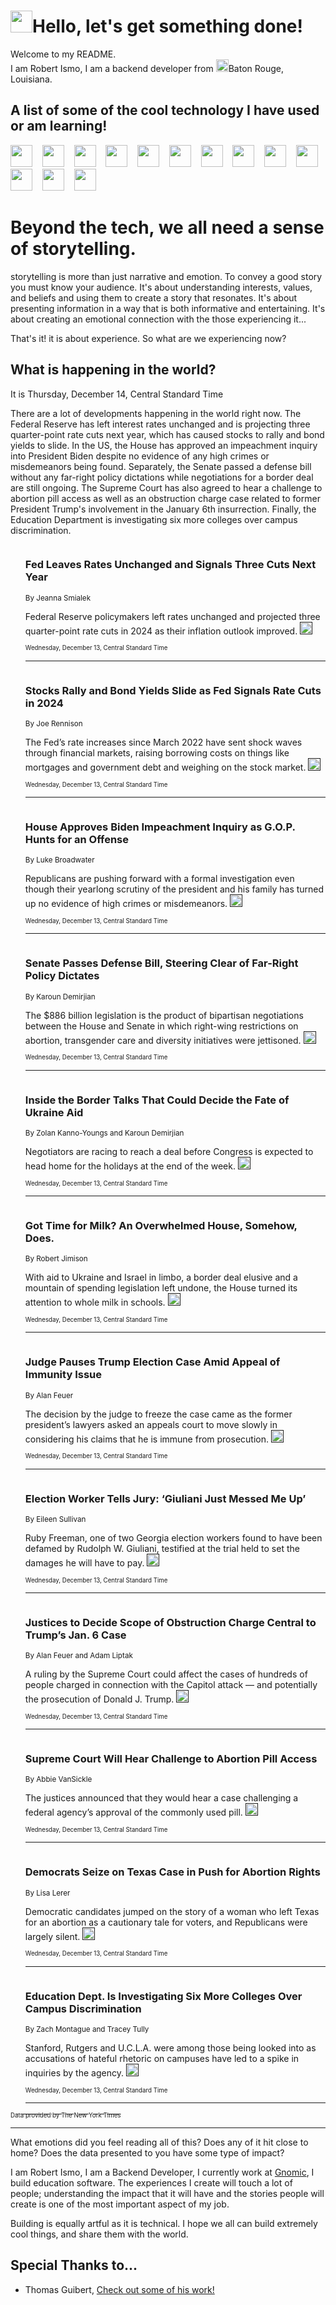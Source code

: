 <h1><img src="https://emojis.slackmojis.com/emojis/images/1643514375/3493/hot-coffee.gif?1643514375" width="35"/>Hello, let's get something done!</h1>

<p>Welcome to my README.<br/>
I am Robert Ismo, I am a backend developer from <img src="https://emojis.slackmojis.com/emojis/images/1638395689/50435/moulin_rouge.png?1638395689" width="20"/>Baton Rouge, Louisiana.</p>
<h2>A list of some of the cool technology I have used or am learning!</h2>
<p>
<img src="https://emojis.slackmojis.com/emojis/images/1643516091/21142/meow_bongotap.gif?1643516091" width="35" alt="">
<img src="https://img.shields.io/badge/Favorite%20Frontend%20Framework-SvelteKit-f83903" alt="">
<img src="https://img.shields.io/badge/Second%20Favorite-Vue-40b581" alt="">
<img src="https://img.shields.io/badge/Most%20Used%20Runtime-Nodejs-78b061" alt="">
<img src="https://emojis.slackmojis.com/emojis/images/1643517416/34482/fire.gif?1643517416" width="35" alt="">
<img src="https://img.shields.io/badge/Javascript%20But%20Better-Typescript-0078ca" alt="">
<img src="https://img.shields.io/badge/Favorite%20Language-Elixir-3e244d" alt="">
<img src="https://img.shields.io/badge/Containerize%20Everything-Docker-6ac9ef" alt="">
<img src="https://emojis.slackmojis.com/emojis/images/1643514596/5999/meow_party.gif?1643514596" width="35" alt="">
<img src="https://img.shields.io/badge/API%20Love%20Language-Graphql-de32a5" alt="">
<img src="https://img.shields.io/badge/Our%20Favorite%20Version%20Controller-Git-e94f33" alt="">
<img src="https://img.shields.io/badge/Favorite%20Database-Redis-d42d1d" alt="">
<img src="https://emojis.slackmojis.com/emojis/images/1643514559/5584/deployparrot.gif?1643514559" width="35" alt="">
<img src="https://img.shields.io/badge/Container%20Interstate-RabbitMQ-f66200" alt="">
<img src="https://img.shields.io/badge/Gotta%20Learn-Kubernetes-316adf" alt="">
<img src="https://img.shields.io/badge/Really%20Mature%20Now-WASM-654fef" alt="">
<img src="https://emojis.slackmojis.com/emojis/images/1666642497/61942/dance_vibe.gif?1666642497" width="35" alt="">
<img src="https://img.shields.io/badge/For%20My%20M1-ARM64-657d96" alt="">
<img src="https://img.shields.io/badge/Loving%20This%20So%20Much-TailwindCSS-17bcb5" alt="">
<img src="https://img.shields.io/badge/Cool%20Build%20Tool-Vite-f9cb24" alt="">
<img src="https://emojis.slackmojis.com/emojis/images/1669231376/62819/working-on-it.gif?1669231376" width="35" alt="">
<img src="https://img.shields.io/badge/Fun%20and%20Easy%20Database-MongoDB-5f8c49" alt="">
<img src="https://img.shields.io/badge/JS%20Life%20Support-NPM-c73737" alt="">
<img src="https://img.shields.io/badge/I%20Liked%20It-DynamoDB-0073b9" alt="">
<img src="https://emojis.slackmojis.com/emojis/images/1643514045/46/question.gif?1643514045" width="35" alt="">
<img src="https://img.shields.io/badge/cool-React-60d6f9" alt="">
<img src="https://img.shields.io/badge/Future%20Big%20Project-Lambda-f37e00" alt="">
<img src="https://img.shields.io/badge/NPM%20But%20Better-PNPM-f1aa07" alt="">
<img src="https://emojis.slackmojis.com/emojis/images/1643514943/9662/fbwow.gif?1643514943" width="35" alt="">
<img src="https://img.shields.io/badge/First%20Language-C-662079" alt="">
<img src="https://img.shields.io/badge/Where%20I%20Deploy%20Frontend-Vercel-000000" alt="">
<img src="https://img.shields.io/badge/Who%20Does%20not%20Want%20an%20App-Swift-f9492a" alt="">
<img src="https://emojis.slackmojis.com/emojis/images/1643514058/151/javascript.png?1643514058" width="35" alt="">
<img src="https://img.shields.io/badge/cool-Python-fbd542" alt="">
<img src="https://img.shields.io/badge/Favorite%20Something-Stripe-656cdc" alt="">
<img src="https://img.shields.io/badge/Of%20Course-HTML5-ed6327" alt="">
<img src="https://emojis.slackmojis.com/emojis/images/1660415405/60731/bomb.gif?1660415405" width="35" alt="">
<img src="https://img.shields.io/badge/hate-CSS-2964ec" alt="">
<img src="https://img.shields.io/badge/Learning-CircleCI-141215" alt="">
<img src="https://img.shields.io/badge/Learning-Rust-fbbb3b" alt="">
<img src="https://emojis.slackmojis.com/emojis/images/1660415397/60712/writing-hand.gif?1660415397" width="35" alt="">
<img src="https://img.shields.io/badge/Dev%20Browser%20of%20Choice-Firefox-cc4e26" alt="">
<img src="https://img.shields.io/badge/Recoverying%20From%20Windows-UNIX-1781e3" alt="">
<img src="https://img.shields.io/badge/LOVE-LogSeq-90c1c2" alt="">
<img src="https://emojis.slackmojis.com/emojis/images/1643514066/223/kirby.gif?1643514066" width="35" alt="">
<img src="https://img.shields.io/badge/Daily%20Driver-MacOS-e6e6e8" alt="">
<img src="https://img.shields.io/badge/Git%20Server-Github-000000" alt="">
<img src="https://img.shields.io/badge/enjoyable-EC2-f17428" alt="">
<img src="https://emojis.slackmojis.com/emojis/images/1643514239/2069/excited.gif?1643514239" width="35" alt="">
</p>
<h1>Beyond the tech, we all need a sense of storytelling.</h1>
<p>storytelling is more than just narrative and emotion. To convey a good story you must know your audience. It's about understanding interests, values, and beliefs and using them to create a story that resonates. It's about presenting information in a way that is both informative and entertaining. It's about creating an emotional connection with the those experiencing it...</p>
<p>That's it! it is about experience. So what are we experiencing now?</p>
<h2>What is happening in the world?</h2>
<p>It is Thursday, December 14, Central Standard Time</p>
<p>
There are a lot of developments happening in the world right now. The Federal Reserve has left interest rates unchanged and is projecting three quarter-point rate cuts next year, which has caused stocks to rally and bond yields to slide. In the US, the House has approved an impeachment inquiry into President Biden despite no evidence of any high crimes or misdemeanors being found. Separately, the Senate passed a defense bill without any far-right policy dictations while negotiations for a border deal are still ongoing. The Supreme Court has also agreed to hear a challenge to abortion pill access as well as an obstruction charge case related to former President Trump&#39;s involvement in the January 6th insurrection. Finally, the Education Department is investigating six more colleges over campus discrimination.</p>
<ol>
<img src="https://img.shields.io/badge/-business-blue" alt="">
<h3>Fed Leaves Rates Unchanged and Signals Three Cuts Next Year</h3>
<sub>By Jeanna Smialek</sub>
<p>Federal Reserve policymakers left rates unchanged and projected three quarter-point rate cuts in 2024 as their inflation outlook improved.  <a href=""><img src="https://developer.nytimes.com/files/poweredby_nytimes_30b.png?v=1583354208352" height="20"></a></p>
<sub><sub>Wednesday, December 13, Central Standard Time</sub></sub>
<hr/>
<img src="https://img.shields.io/badge/-business-blue" alt="">
<h3>Stocks Rally and Bond Yields Slide as Fed Signals Rate Cuts in 2024</h3>
<sub>By Joe Rennison</sub>
<p>The Fed’s rate increases since March 2022 have sent shock waves through financial markets, raising borrowing costs on things like mortgages and government debt and weighing on the stock market.  <a href=""><img src="https://developer.nytimes.com/files/poweredby_nytimes_30b.png?v=1583354208352" height="20"></a></p>
<sub><sub>Wednesday, December 13, Central Standard Time</sub></sub>
<hr/>
<img src="https://img.shields.io/badge/-us-blue" alt="">
<h3>House Approves Biden Impeachment Inquiry as G.O.P. Hunts for an Offense</h3>
<sub>By Luke Broadwater</sub>
<p>Republicans are pushing forward with a formal investigation even though their yearlong scrutiny of the president and his family has turned up no evidence of high crimes or misdemeanors.  <a href=""><img src="https://developer.nytimes.com/files/poweredby_nytimes_30b.png?v=1583354208352" height="20"></a></p>
<sub><sub>Wednesday, December 13, Central Standard Time</sub></sub>
<hr/>
<img src="https://img.shields.io/badge/-us-blue" alt="">
<h3>Senate Passes Defense Bill, Steering Clear of Far-Right Policy Dictates</h3>
<sub>By Karoun Demirjian</sub>
<p>The $886 billion legislation is the product of bipartisan negotiations between the House and Senate in which right-wing restrictions on abortion, transgender care and diversity initiatives were jettisoned.  <a href=""><img src="https://developer.nytimes.com/files/poweredby_nytimes_30b.png?v=1583354208352" height="20"></a></p>
<sub><sub>Wednesday, December 13, Central Standard Time</sub></sub>
<hr/>
<img src="https://img.shields.io/badge/-us-blue" alt="">
<h3>Inside the Border Talks That Could Decide the Fate of Ukraine Aid</h3>
<sub>By Zolan Kanno-Youngs and Karoun Demirjian</sub>
<p>Negotiators are racing to reach a deal before Congress is expected to head home for the holidays at the end of the week.  <a href=""><img src="https://developer.nytimes.com/files/poweredby_nytimes_30b.png?v=1583354208352" height="20"></a></p>
<sub><sub>Wednesday, December 13, Central Standard Time</sub></sub>
<hr/>
<img src="https://img.shields.io/badge/-us-blue" alt="">
<h3>Got Time for Milk? An Overwhelmed House, Somehow, Does.</h3>
<sub>By Robert Jimison</sub>
<p>With aid to Ukraine and Israel in limbo, a border deal elusive and a mountain of spending legislation left undone, the House turned its attention to whole milk in schools.  <a href=""><img src="https://developer.nytimes.com/files/poweredby_nytimes_30b.png?v=1583354208352" height="20"></a></p>
<sub><sub>Wednesday, December 13, Central Standard Time</sub></sub>
<hr/>
<img src="https://img.shields.io/badge/-us-blue" alt="">
<h3>Judge Pauses Trump Election Case Amid Appeal of Immunity Issue</h3>
<sub>By Alan Feuer</sub>
<p>The decision by the judge to freeze the case came as the former president’s lawyers asked an appeals court to move slowly in considering his claims that he is immune from prosecution.  <a href=""><img src="https://developer.nytimes.com/files/poweredby_nytimes_30b.png?v=1583354208352" height="20"></a></p>
<sub><sub>Wednesday, December 13, Central Standard Time</sub></sub>
<hr/>
<img src="https://img.shields.io/badge/-us-blue" alt="">
<h3>Election Worker Tells Jury: ‘Giuliani Just Messed Me Up’</h3>
<sub>By Eileen Sullivan</sub>
<p>Ruby Freeman, one of two Georgia election workers found to have been defamed by Rudolph W. Giuliani, testified at the trial held to set the damages he will have to pay.  <a href=""><img src="https://developer.nytimes.com/files/poweredby_nytimes_30b.png?v=1583354208352" height="20"></a></p>
<sub><sub>Wednesday, December 13, Central Standard Time</sub></sub>
<hr/>
<img src="https://img.shields.io/badge/-us-blue" alt="">
<h3>Justices to Decide Scope of Obstruction Charge Central to Trump’s Jan. 6 Case</h3>
<sub>By Alan Feuer and Adam Liptak</sub>
<p>A ruling by the Supreme Court could affect the cases of hundreds of people charged in connection with the Capitol attack — and potentially the prosecution of Donald J. Trump.  <a href=""><img src="https://developer.nytimes.com/files/poweredby_nytimes_30b.png?v=1583354208352" height="20"></a></p>
<sub><sub>Wednesday, December 13, Central Standard Time</sub></sub>
<hr/>
<img src="https://img.shields.io/badge/-us-blue" alt="">
<h3>Supreme Court Will Hear Challenge to Abortion Pill Access</h3>
<sub>By Abbie VanSickle</sub>
<p>The justices announced that they would hear a case challenging a federal agency’s approval of the commonly used pill.  <a href=""><img src="https://developer.nytimes.com/files/poweredby_nytimes_30b.png?v=1583354208352" height="20"></a></p>
<sub><sub>Wednesday, December 13, Central Standard Time</sub></sub>
<hr/>
<img src="https://img.shields.io/badge/-us-blue" alt="">
<h3>Democrats Seize on Texas Case in Push for Abortion Rights</h3>
<sub>By Lisa Lerer</sub>
<p>Democratic candidates jumped on the story of a woman who left Texas for an abortion as a cautionary tale for voters, and Republicans were largely silent.  <a href=""><img src="https://developer.nytimes.com/files/poweredby_nytimes_30b.png?v=1583354208352" height="20"></a></p>
<sub><sub>Wednesday, December 13, Central Standard Time</sub></sub>
<hr/>
<img src="https://img.shields.io/badge/-us-blue" alt="">
<h3>Education Dept. Is Investigating Six More Colleges Over Campus Discrimination</h3>
<sub>By Zach Montague and Tracey Tully</sub>
<p>Stanford, Rutgers and U.C.L.A. were among those being looked into as accusations of hateful rhetoric on campuses have led to a spike in inquiries by the agency.  <a href=""><img src="https://developer.nytimes.com/files/poweredby_nytimes_30b.png?v=1583354208352" height="20"></a></p>
<sub><sub>Wednesday, December 13, Central Standard Time</sub></sub>
<hr/>
</ol>
<a href="https://developer.nytimes.com"><sub><sub>Data provided by The New York Times</sub></sub></a>
<hr/>
<p>What emotions did you feel reading all of this? Does any of it hit close to home? Does the data presented to you have some type of impact?</p>
<p>I am Robert Ismo, I am a Backend Developer, I currently work at <a href="https://gnomic.education/">Gnomic</a>, I build education software. The experiences I create will touch a lot of people; understanding the impact that it will have and the stories people will create is one of the most important aspect of my job.</p>
<p>Building is equally artful as it is technical. I hope we all can build extremely cool things, and share them with the world.</p>
<h2>Special Thanks to...</h2>
<ul>
<li>Thomas Guibert, <a href="https://github.com/thmsgbrt/thmsgbrt">Check out some of his work!</a></li>
</ul>